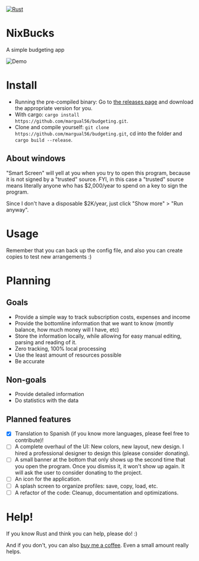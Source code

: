 [![Rust](https://github.com/margual56/nix-bucks/actions/workflows/rust.yml/badge.svg)](https://github.com/margual56/nix-bucks/actions/workflows/rust.yml)

# NixBucks
A simple budgeting app

![Demo](https://github.com/margual56/budgeting/assets/30444886/74378021-9cb7-4e22-9ea5-c512e6077c5c)

# Install
- Running the pre-compiled binary: Go to [the releases page](https://github.com/margual56/budgeting/releases/latest) and download the appropriate version for you.
- With cargo: `cargo install https://github.com/margual56/budgeting.git`.
- Clone and compile yourself: `git clone https://github.com/margual56/budgeting.git`, cd into the folder and `cargo build --release`.

## About windows
"Smart Screen" will yell at you when you try to open this program, because it is not signed by a "trusted" source.
FYI, in this case a "trusted" source means literally anyone who has $2,000/year to spend on a key to sign the program.

Since I don't have a disposable $2K/year, just click "Show more" > "Run anyway".

# Usage
Remember that you can back up the config file, and also you can create copies to test new arrangements :)

# Planning
## Goals
- Provide a simple way to track subscription costs, expenses and income
- Provide the bottomline information that we want to know (montly balance, how much money will I have, etc)
- Store the information locally, while allowing for easy manual editing, parsing and reading of it.
- Zero tracking, 100% local processing
- Use the least amount of resources possible
- Be accurate

## Non-goals
- Provide detailed information
- Do statistics with the data

## Planned features
- [x] Translation to Spanish (if you know more languages, please feel free to contribute)!
- [ ] A complete overhaul of the UI: New colors, new layout, new design. I hired a professional designer to design this (please consider donating).
- [ ] A small banner at the bottom that only shows up the second time that you open the program. Once you dismiss it, it won't show up again. It will ask the user to consider donating to the project.
- [ ] An icon for the application.
- [ ] A splash screen to organize profiles: save, copy, load, etc.
- [ ] A refactor of the code: Cleanup, documentation and optimizations.

# Help!
If you know Rust and think you can help, please do! :)

And if you don't, you can also [buy me a coffee](https://ko-fi.com/margual56). Even a small amount really helps.

